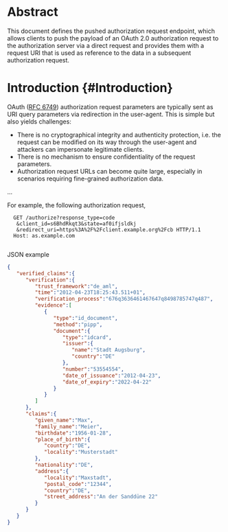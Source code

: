 # Abstract 

This document defines the pushed authorization request endpoint, which allows
clients to push the payload of an OAuth 2.0 authorization request to the
authorization server via a direct request and provides them
with a request URI that is used as reference to the data in a subsequent authorization request.   

# Introduction {#Introduction}

OAuth ([RFC 6749](https://tools.ietf.org/html/rfc6749)) authorization request parameters are typically sent as URI query parameters via redirection in the user-agent. This is simple but also yields challenges:

* There is no cryptographical integrity and authenticity protection, i.e. the request can be modified on its way through the user-agent and attackers can impersonate legitimate clients.
* There is no mechanism to ensure confidentiality of the request parameters.
* Authorization request URLs can become quite large, especially in scenarios requiring fine-grained authorization data.

...

For example, the following authorization request,

```HTTP
  GET /authorize?response_type=code
   &client_id=s6BhdRkqt3&state=af0ifjsldkj
   &redirect_uri=https%3A%2F%2Fclient.example.org%2Fcb HTTP/1.1
  Host: as.example.com
       
```

JSON example

```JSON
{  
   "verified_claims":{  
      "verification":{  
         "trust_framework":"de_aml",
         "time":"2012-04-23T18:25:43.511+01",
         "verification_process":"676q3636461467647q8498785747q487",
         "evidence":[  
            {  
               "type":"id_document",
               "method":"pipp",
               "document":{  
                  "type":"idcard",
                  "issuer":{  
                     "name":"Stadt Augsburg",
                     "country":"DE"
                  },
                  "number":"53554554",
                  "date_of_issuance":"2012-04-23",
                  "date_of_expiry":"2022-04-22"
               }
            }
         ]
      },
      "claims":{  
         "given_name":"Max",
         "family_name":"Meier",
         "birthdate":"1956-01-28",
         "place_of_birth":{  
            "country":"DE",
            "locality":"Musterstadt"
         },
         "nationality":"DE",
         "address":{  
            "locality":"Maxstadt",
            "postal_code":"12344",
            "country":"DE",
            "street_address":"An der Sanddüne 22"
         }
      }
   }
}
```
